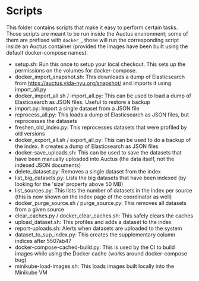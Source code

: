 Scripts
=======

This folder contains scripts that make it easy to perform certain tasks. Those scripts are meant to be run inside the Auctus environment; some of them are prefixed with `docker_`, those will run the corresponding script inside an Auctus container (provided the images have been built using the default docker-compose names).

* setup.sh: Run this once to setup your local checkout. This sets up the permissions on the volumes for docker-compose.
* docker_import_snapshot.sh: This downloads a dump of Elasticsearch from https://auctus.vida-nyu.org/snapshot/ and imports it using import_all.py
* docker_import_all.sh / import_all.py: This can be used to load a dump of Elasticsearch as JSON files. Useful to restore a backup
* import.py: Import a single dataset from a JSON file
* reprocess_all.py: This loads a dump of Elasticsearch as JSON files, but reprocesses the datasets
* freshen_old_index.py: This reprocesses datasets that were profiled by old versions
* docker_export_all.sh / export_all.py: This can be used to do a backup of the index. It creates a dump of Elasticsearch as JSON files
* docker-save_uploads.sh: This can be used to save the datasets that have been manually uploaded into Auctus (the data itself, not the indexed JSON documents)
* delete_dataset.py: Removes a single dataset from the index
* list_big_datasets.py: Lists the big datasets that have been indexed (by looking for the 'size' property above 50 MB)
* list_sources.py: This lists the number of datasets in the index per source (this is now shown on the index page of the coordinator as well)
* docker_purge_source.sh / purge_source.py: This removes all datasets from a given source
* clear_caches.py / docker_clear_caches.sh: This safely clears the caches
* upload_dataset.sh: This profiles and adds a dataset to the index
* report-uploads.sh: Alerts when datasets are uploaded to the system
* dataset_to_sup_index.py: This creates the supplementary column indices after 5507ab47
* docker-compose-cached-build.py: This is used by the CI to build images while using the Docker cache (works around docker-compose bug)
* minikube-load-images.sh: This loads images built locally into the Minikube VM
